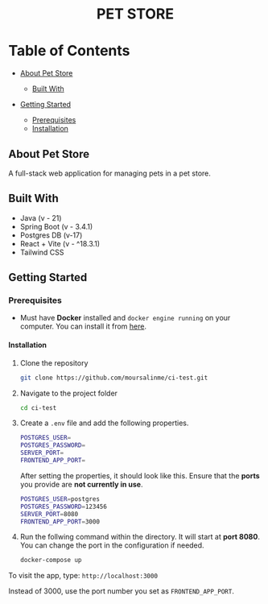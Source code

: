 <div align="center">
    <h1>PET STORE</h1>
</div>

# Table of Contents

- [About Pet Store](#about-pet-store)
  - [Built With](#built-with)
- [Getting Started](#getting-started)

  - [Prerequisites](#prerequisites)
  - [Installation](#installation)

## About Pet Store

A full-stack web application for managing pets in a pet store.

## Built With

- Java (v - 21)
- Spring Boot (v - 3.4.1)
- Postgres DB (v-17)
- React + Vite (v - ^18.3.1)
- Tailwind CSS

## Getting Started

### Prerequisites

- Must have **Docker** installed and `docker engine running` on your computer. You can install it from [here](https://docs.docker.com/engine/install/).

#### Installation

1. Clone the repository

   ```sh
   git clone https://github.com/moursalinme/ci-test.git
   ```

2. Navigate to the project folder

   ```sh
   cd ci-test
   ```

3. Create a `.env` file and add the following properties.

   ```sh
   POSTGRES_USER=
   POSTGRES_PASSWORD=
   SERVER_PORT=
   FRONTEND_APP_PORT=
   ```

   After setting the properties, it should look like this. Ensure that the **ports** you provide are **not currently in use**.

   ```sh
   POSTGRES_USER=postgres
   POSTGRES_PASSWORD=123456
   SERVER_PORT=8080
   FRONTEND_APP_PORT=3000
   ```

4. Run the follwing command within the directory. It will start at **port 8080**. You can change the port in the configuration if needed.

   ```sh
   docker-compose up
   ```

To visit the app, type: `http://localhost:3000`

Instead of 3000, use the port number you set as `FRONTEND_APP_PORT`.
